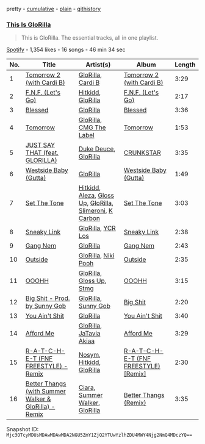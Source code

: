 pretty - [cumulative](/playlists/cumulative/37i9dQZF1DZ06evO1o1khY.md) - [plain](/playlists/plain/37i9dQZF1DZ06evO1o1khY) - [githistory](https://github.githistory.xyz/mackorone/spotify-playlist-archive/blob/main/playlists/plain/37i9dQZF1DZ06evO1o1khY)

### [This Is GloRilla](https://open.spotify.com/playlist/37i9dQZF1DZ06evO1o1khY)

> This is GloRilla\. The essential tracks, all in one playlist.

[Spotify](https://open.spotify.com/user/spotify) - 1,354 likes - 16 songs - 46 min 34 sec

| No. | Title | Artist(s) | Album | Length |
|---|---|---|---|---|
| 1 | [Tomorrow 2 \(with Cardi B\)](https://open.spotify.com/track/7KXVIAuw3m2hxZanrpSXS3) | [GloRilla](https://open.spotify.com/artist/2qoQgPAilErOKCwE2Y8wOG), [Cardi B](https://open.spotify.com/artist/4kYSro6naA4h99UJvo89HB) | [Tomorrow 2 \(with Cardi B\)](https://open.spotify.com/album/5o1xUBd8aM7qFhjlBXiIpb) | 3:29 |
| 2 | [F.N.F\. \(Let's Go\)](https://open.spotify.com/track/1vrFJDrysqmsNAgyjBzx4f) | [Hitkidd](https://open.spotify.com/artist/5pR1zWq3UPsOpW1pTWayLf), [GloRilla](https://open.spotify.com/artist/2qoQgPAilErOKCwE2Y8wOG) | [F.N.F\. \(Let's Go\)](https://open.spotify.com/album/1FkcZKerCfWg4nUItVHf9B) | 2:17 |
| 3 | [Blessed](https://open.spotify.com/track/2DNOQSfV9U1Wen1uffsdeP) | [GloRilla](https://open.spotify.com/artist/2qoQgPAilErOKCwE2Y8wOG) | [Blessed](https://open.spotify.com/album/4rH90w5Q9S3fzok5Gp9H6v) | 3:36 |
| 4 | [Tomorrow](https://open.spotify.com/track/7v6B1kRUvNbkVGfqSkrwuS) | [GloRilla](https://open.spotify.com/artist/2qoQgPAilErOKCwE2Y8wOG), [CMG The Label](https://open.spotify.com/artist/3rO1KMi81CCLjSjkImNtrA) | [Tomorrow](https://open.spotify.com/album/358jvrijvWrD1zDXk8uL3G) | 1:53 |
| 5 | [JUST SAY THAT \(feat\. GLORILLA\)](https://open.spotify.com/track/1GumJnMqknYzRT9pyGOU7Z) | [Duke Deuce](https://open.spotify.com/artist/24zj84GShUIcBQYq6VpOYW), [GloRilla](https://open.spotify.com/artist/2qoQgPAilErOKCwE2Y8wOG) | [CRUNKSTAR](https://open.spotify.com/album/6DRGmsZ3SeLptqU9aFEUQV) | 3:35 |
| 6 | [Westside Baby \(Gutta\)](https://open.spotify.com/track/3djbJUX2x2ZVqeoH22tOyN) | [GloRilla](https://open.spotify.com/artist/2qoQgPAilErOKCwE2Y8wOG) | [Westside Baby \(Gutta\)](https://open.spotify.com/album/4EmV4t1h2uMFlyIkk3qiz6) | 1:49 |
| 7 | [Set The Tone](https://open.spotify.com/track/0MSe6jp83mHI6jqZqoyeZz) | [Hitkidd](https://open.spotify.com/artist/5pR1zWq3UPsOpW1pTWayLf), [Aleza](https://open.spotify.com/artist/0cTIgkgGfLEoAAKV7tJnRz), [Gloss Up](https://open.spotify.com/artist/7eDFwYpqsAROCZibWYr5C1), [GloRilla](https://open.spotify.com/artist/2qoQgPAilErOKCwE2Y8wOG), [Slimeroni](https://open.spotify.com/artist/1aSHAWLQKX1Ln5yoHh8mTq), [K Carbon](https://open.spotify.com/artist/5LxoXQBUoD5oftz6xQLv9y) | [Set The Tone](https://open.spotify.com/album/7ptT0eB5rLQRUlUAULqJjX) | 3:03 |
| 8 | [Sneaky Link](https://open.spotify.com/track/5Ml0jIVN0WWU3YTkRwLT9l) | [GloRilla](https://open.spotify.com/artist/2qoQgPAilErOKCwE2Y8wOG), [YCR Los](https://open.spotify.com/artist/2JM3W43C5eTSRuAhlaeQ4R) | [Sneaky Link](https://open.spotify.com/album/444HMhYaC7JPfiOOCbRDBU) | 2:38 |
| 9 | [Gang Nem](https://open.spotify.com/track/6klLjDbLFjIINFcNSkgnTZ) | [GloRilla](https://open.spotify.com/artist/2qoQgPAilErOKCwE2Y8wOG) | [Gang Nem](https://open.spotify.com/album/3yFLxnWLRK4nUfq4XpU4au) | 2:43 |
| 10 | [Outside](https://open.spotify.com/track/6dzhoFsAUAbTAeJgL7gMaG) | [GloRilla](https://open.spotify.com/artist/2qoQgPAilErOKCwE2Y8wOG), [Niki Pooh](https://open.spotify.com/artist/3hG09J3PPVnHvslivvE3GX) | [Outside](https://open.spotify.com/album/1rRGUmICffgc41b0BRj0kC) | 2:35 |
| 11 | [OOOHH](https://open.spotify.com/track/1qJvi5YfZTRQcdzrqD4oT4) | [GloRilla](https://open.spotify.com/artist/2qoQgPAilErOKCwE2Y8wOG), [Gloss Up](https://open.spotify.com/artist/1U5XNJxVpvBL6HJCK1vPhR), [Stmg](https://open.spotify.com/artist/1McizXN31c3hgEgPbRMoJ2) | [OOOHH](https://open.spotify.com/album/51Q9lpFEfU4iyXOgtSo7E1) | 3:15 |
| 12 | [Big Shit \- Prod\. by Sunny Gob](https://open.spotify.com/track/7LrEMRvMU0UnNWjuZuHacj) | [GloRilla](https://open.spotify.com/artist/2qoQgPAilErOKCwE2Y8wOG), [Sunny Gob](https://open.spotify.com/artist/78ZZffmlwqaR1NNoYKRnFo) | [Big Shit](https://open.spotify.com/album/47iTiC280nbUCYKSexLoAO) | 2:20 |
| 13 | [You Ain't Shit](https://open.spotify.com/track/5DE3GqkM204y8eS2AAhujh) | [GloRilla](https://open.spotify.com/artist/2qoQgPAilErOKCwE2Y8wOG) | [You Ain't Shit](https://open.spotify.com/album/1OacT8jeOurJExUtAUf2M9) | 3:40 |
| 14 | [Afford Me](https://open.spotify.com/track/6zNYUZJGEs70HIH40SFhYX) | [GloRilla](https://open.spotify.com/artist/2qoQgPAilErOKCwE2Y8wOG), [JaTavia Akiaa](https://open.spotify.com/artist/2zanO9oR7cBRKmEdi4Gzll) | [Afford Me](https://open.spotify.com/album/5Huo9LyxnF12d2aogAGgeQ) | 3:29 |
| 15 | [R\-A\-T\-C\-H\-E\-T \(FNF FREESTYLE\) \- Remix](https://open.spotify.com/track/5CbtJ0GNYO7wlybagnOLrg) | [Nosym](https://open.spotify.com/artist/0nKzbENsP5VM3J28NTNxQ4), [Hitkidd](https://open.spotify.com/artist/5pR1zWq3UPsOpW1pTWayLf), [GloRilla](https://open.spotify.com/artist/2qoQgPAilErOKCwE2Y8wOG) | [R\-A\-T\-C\-H\-E\-T \(FNF FREESTYLE\) \[Remix\]](https://open.spotify.com/album/2cMuNulihFoYJFPwWaNHtr) | 2:30 |
| 16 | [Better Thangs \(with Summer Walker & GloRilla\) \- Remix](https://open.spotify.com/track/12dDT2AnpscZ1zL72RvPGR) | [Ciara](https://open.spotify.com/artist/2NdeV5rLm47xAvogXrYhJX), [Summer Walker](https://open.spotify.com/artist/57LYzLEk2LcFghVwuWbcuS), [GloRilla](https://open.spotify.com/artist/2qoQgPAilErOKCwE2Y8wOG) | [Better Thangs \(Remix\)](https://open.spotify.com/album/3atBxuFcUVkdnXTsMehmHT) | 3:35 |

Snapshot ID: `Mjc3OTcyMDUsMDAwMDAwMDA2NGU5ZmY1ZjQ2YTUwYzlhZDU4MWY4Njg2NmQ4MDczYQ==`
